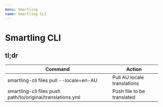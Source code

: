 ```yaml
---
menu: Smartling
name: Smartling CLI
---
```


# Smartling CLI

## tl;dr

| Command                                                    | Action                      |
| ---------------------------------------------------------- | --------------------------- |
| smartling-cli files pull --locale=en-AU                    | Pull AU locale translations |
| smartling-cli files push path/to/original/translations.yml | Push file to be translated  |
